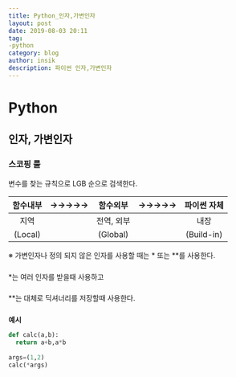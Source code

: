 ```yaml
---
title: Python_인자,가변인자
layout: post
date: 2019-08-03 20:11
tag:
-python
category: blog
author: insik
description: 파이썬 인자,가변인자
---
```


# Python

## 인자, 가변인자

### 스코핑 룰

변수를 찾는 규칙으로 LGB 순으로 검색한다.

| 함수내부 | →→→→→ |  함수외부  | →→→→→ | 파이썬 자체 |
| :------: | :---: | :--------: | :---: | :---------: |
|   지역   |       | 전역, 외부 |       |    내장     |
| (Local)  |       |  (Global)  |       | (Build-in)  |



※ 가변인자나 정의 되지 않은 인자를 사용할 때는 * 또는 **를 사용한다.  
###
*는 여러 인자를 받을때 사용하고  
###

**는 대체로 딕셔너리를 저장할때 사용한다.  
###

**예시**

```python
def calc(a,b):
  return a+b,a*b
  
args=(1,2)
calc(*args)
```